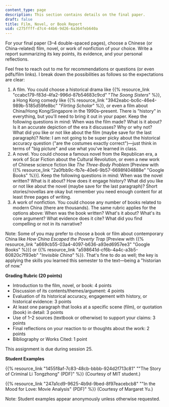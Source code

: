 ```yaml
---
content_type: page
description: This section contains details on the final paper.
draft: false
title: Film, Novel, or Book Report
uid: c275ffff-d7c4-44b6-9d26-6a364feb640a
---
```

For your final paper (3–4 double-spaced pages), choose a Chinese (or China-related) film, novel, or work of nonfiction of your choice. Write a report summarizing its key points, its evidence, and your personal reflections.

Feel free to reach out to me for recommendations or questions (or even pdfs/film links). I break down the possibilities as follows so the expectations are clear: 

1. A film. You could choose a historical drama like {{% resource_link "ccabc179-f83d-4fa2-996d-87b54683c9cd" "*The Soong Sisters*" %}}, a Hong Kong comedy like {{% resource_link "3942eabc-bc6c-46e4-989b-5185d59fe8bc" "*Flirting Scholar*" %}}, or even a film about China/Hong Kong/Singapore in the 1990s–present. There is "history" in everything, but you'll need to bring it out in your paper. Keep the following questions in mind: When was the film made? What is it about? Is it an accurate depiction of the era it discusses? Why or why not? What did you like or not like about the film (maybe save for the last paragraph)? Note: I am not going to be super picky about the historical accuracy question ("are the costumes exactly correct")—just think in terms of "big picture" and use what you've learned in class. 
2. A novel. You could choose a famous novel from the Republican era, a work of Scar Fiction about the Cultural Revolution, or even a new work of Chinese science fiction like *The* *Three-Body Problem* \[Preview with {{% resource_link "2a0fbb9c-fb7e-40e6-9b57-6698f404888e" "Google Books" %}}\]. Keep the following questions in mind: When was the novel written? What is it about? How does it engage history? What did you like or not like about the novel (maybe save for the last paragraph)? Short stories/novellas are okay but remember you need enough content for at least three pages of writing. 
3. A work of nonfiction. You could choose any number of books related to modern China (there are thousands). The same rubric applies for the options above: When was the book written? What's it about? What's its core argument? What evidence does it cite? What did you find compelling or not in its narrative? 

Note: Some of you may prefer to choose a book or film about contemporary China like *How China Escaped the Poverty Trap* \[Preview with {{% resource_link "a669cb55-03a4-4097-b636-a93ed6957ee3" "Google Books" %}}\] or {{% resource_link "a598641d-cf6b-4a4c-a3b5-60820c7f93eb" "*Invisible China*" %}}. That's fine to do as well; the key is applying the skills you learned this semester to the text—being a "historian of now." 

**Grading Rubric (20 points)**

- Introduction to the film, novel, or book: 4 points 
- Discussion of its contents/themes/argument: 4 points
- Evaluation of its historical accuracy, engagement with history, or historical evidence: 3 points 
- At least one paragraph that looks at a specific scene (film), or quotation (book) in detail: 3 points 
- Use of 1–2 sources (textbook or otherwise) to support your claims: 3 points 
- Final reflections on your reaction to or thoughts about the work: 2 points 
- Bibliography or Works Cited: 1 point

This assignment is due during session 25.

**Student Examples**

{{% resource_link "1455f8af-7c83-48cb-bbbb-924d2f713c81" "\"The Story of Criminal Li Tongzhong\" (PDF)" %}} (Courtesy of MIT student.)

{{% resource_link "247a1cd9-9625-4b9d-9bed-8f97eacebcb8" "\"In the Mood for Love: Movie Analysis\" (PDF)" %}} (Courtesy of Margaret Yu.)

Note: Student examples appear anonymously unless otherwise requested.